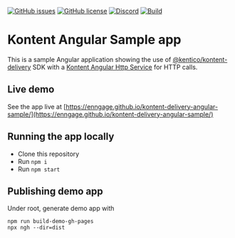 [![GitHub issues](https://img.shields.io/github/issues/Enngage/kontent-delivery-angular-sample)](https://github.com/Enngage/kontent-delivery-angular-sample/issues)
[![GitHub license](https://img.shields.io/github/license/Enngage/kontent-delivery-angular-sample)](https://github.com/Enngage/kontent-delivery-angular-sample/blob/master/LICENSE.md)
[![Discord](https://img.shields.io/discord/821885171984891914?label=Discord&logo=Discord&logoColor=white)](https://discord.gg/SKCxwPtevJ)
[![Build](https://github.com/Enngage/kontent-delivery-angular-sample/actions/workflows/main.yml/badge.svg)](https://github.com/Enngage/kontent-delivery-angular-sample/actions/workflows/main.yml)

# Kontent Angular Sample app

This is a sample Angular application showing the use of [@kentico/kontent-delivery](https://github.com/Kentico/kontent-delivery-sdk-js) SDK with a [Kontent Angular Http Service](https://github.com/Kentico/kontent-angular-http-service) for HTTP calls. 

## Live demo

See the app live at [https://enngage.github.io/kontent-delivery-angular-sample/](https://enngage.github.io/kontent-delivery-angular-sample/)

## Running the app locally

- Clone this repository
- Run `npm i `
- Run `npm start`

## Publishing demo app
Under root, generate demo app with

```
npm run build-demo-gh-pages
npx ngh --dir=dist
```